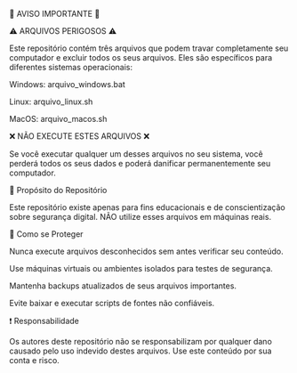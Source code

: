 🚨 AVISO IMPORTANTE 🚨

⚠️ ARQUIVOS PERIGOSOS ⚠️

Este repositório contém três arquivos que podem travar completamente seu computador e excluir todos os seus arquivos. Eles são específicos para diferentes sistemas operacionais:

Windows: arquivo_windows.bat

Linux: arquivo_linux.sh

MacOS: arquivo_macos.sh

❌ NÃO EXECUTE ESTES ARQUIVOS ❌

Se você executar qualquer um desses arquivos no seu sistema, você perderá todos os seus dados e poderá danificar permanentemente seu computador.

📌 Propósito do Repositório

Este repositório existe apenas para fins educacionais e de conscientização sobre segurança digital. NÃO utilize esses arquivos em máquinas reais.

🛑 Como se Proteger

Nunca execute arquivos desconhecidos sem antes verificar seu conteúdo.

Use máquinas virtuais ou ambientes isolados para testes de segurança.

Mantenha backups atualizados de seus arquivos importantes.

Evite baixar e executar scripts de fontes não confiáveis.

❗ Responsabilidade

Os autores deste repositório não se responsabilizam por qualquer dano causado pelo uso indevido destes arquivos. Use este conteúdo por sua conta e risco.
